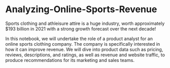 # Analyzing-Online-Sports-Revenue
Sports clothing and athleisure attire is a huge industry, worth approximately
$193 billion in 2021
 with a strong growth forecast over the next decade!

In this notebook, we will undertake the role of a product analyst for an online sports clothing company. The company is specifically interested in how it can improve revenue. We will dive into product data such as pricing, reviews, descriptions, and ratings, as well as revenue and website traffic, to produce recommendations for its marketing and sales teams.

